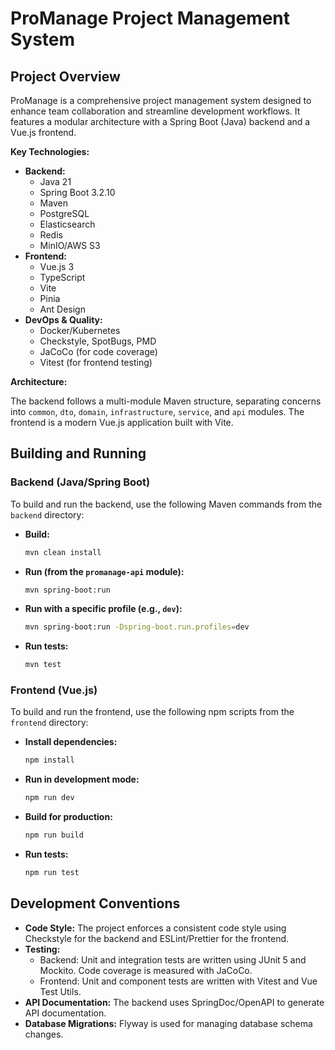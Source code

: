 # ProManage Project Management System

## Project Overview

ProManage is a comprehensive project management system designed to enhance team collaboration and streamline development workflows. It features a modular architecture with a Spring Boot (Java) backend and a Vue.js frontend.

**Key Technologies:**

*   **Backend:**
    *   Java 21
    *   Spring Boot 3.2.10
    *   Maven
    *   PostgreSQL
    *   Elasticsearch
    *   Redis
    *   MinIO/AWS S3
*   **Frontend:**
    *   Vue.js 3
    *   TypeScript
    *   Vite
    *   Pinia
    *   Ant Design
*   **DevOps & Quality:**
    *   Docker/Kubernetes
    *   Checkstyle, SpotBugs, PMD
    *   JaCoCo (for code coverage)
    *   Vitest (for frontend testing)

**Architecture:**

The backend follows a multi-module Maven structure, separating concerns into `common`, `dto`, `domain`, `infrastructure`, `service`, and `api` modules. The frontend is a modern Vue.js application built with Vite.

## Building and Running

### Backend (Java/Spring Boot)

To build and run the backend, use the following Maven commands from the `backend` directory:

*   **Build:**
    ```bash
    mvn clean install
    ```
*   **Run (from the `promanage-api` module):**
    ```bash
    mvn spring-boot:run
    ```
*   **Run with a specific profile (e.g., `dev`):**
    ```bash
    mvn spring-boot:run -Dspring-boot.run.profiles=dev
    ```
*   **Run tests:**
    ```bash
    mvn test
    ```

### Frontend (Vue.js)

To build and run the frontend, use the following npm scripts from the `frontend` directory:

*   **Install dependencies:**
    ```bash
    npm install
    ```
*   **Run in development mode:**
    ```bash
    npm run dev
    ```
*   **Build for production:**
    ```bash
    npm run build
    ```
*   **Run tests:**
    ```bash
    npm run test
    ```

## Development Conventions

*   **Code Style:** The project enforces a consistent code style using Checkstyle for the backend and ESLint/Prettier for the frontend.
*   **Testing:**
    *   Backend: Unit and integration tests are written using JUnit 5 and Mockito. Code coverage is measured with JaCoCo.
    *   Frontend: Unit and component tests are written with Vitest and Vue Test Utils.
*   **API Documentation:** The backend uses SpringDoc/OpenAPI to generate API documentation.
*   **Database Migrations:** Flyway is used for managing database schema changes.
